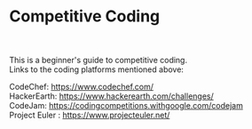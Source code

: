 <h1>Competitive Coding</h1>
<br><br>
This is a beginner's guide to competitive coding.
<br>
Links to the coding platforms mentioned above:

CodeChef: https://www.codechef.com/
<br>
HackerEarth: https://www.hackerearth.com/challenges/
<br>
CodeJam: https://codingcompetitions.withgoogle.com/codejam
<br>
Project Euler : https://www.projecteuler.net/

